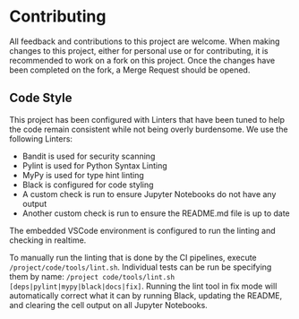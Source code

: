 # Contributing

All feedback and contributions to this project are welcome. When making changes to this project, either for personal use or for contributing, it is recommended to work on a fork on this project. Once the changes have been completed on the fork, a Merge Request should be opened.

## Code Style

This project has been configured with Linters that have been tuned to help the code remain consistent while not being overly burdensome. We use the following Linters:

- Bandit is used for security scanning
- Pylint is used for Python Syntax Linting
- MyPy is used for type hint linting
- Black is configured for code styling
- A custom check is run to ensure Jupyter Notebooks do not have any output
- Another custom check is run to ensure the README.md file is up to date

The embedded VSCode environment is configured to run the linting and checking in realtime.

To manually run the linting that is done by the CI pipelines, execute `/project/code/tools/lint.sh`. Individual tests can be run be specifying them by name: `/project code/tools/lint.sh [deps|pylint|mypy|black|docs|fix]`. Running the lint tool in fix mode will automatically correct what it can by running Black, updating the README, and clearing the cell output on all Jupyter Notebooks.
